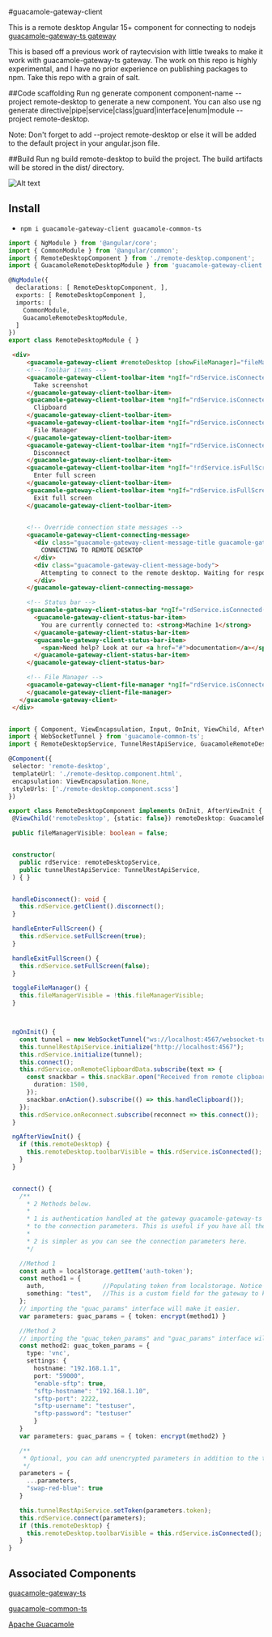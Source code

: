 #guacamole-gateway-client 

This is a remote desktop Angular 15+ component for connecting to nodejs [guacamole-gateway-ts gateway](https://www.npmjs.com/package/guacamole-gateway-ts)

This is based off a previous work of raytecvision with little tweaks to make it work with guacamole-gateway-ts gateway.
The work on this repo is highly experimental, and I have no prior experience on publishing packages to npm. Take this repo with a grain of salt.

##Code scaffolding
Run ng generate component component-name --project remote-desktop to generate a new component. You can also use ng generate directive|pipe|service|class|guard|interface|enum|module --project remote-desktop.

Note: Don't forget to add --project remote-desktop or else it will be added to the default project in your angular.json file.

##Build
Run ng build remote-desktop to build the project. The build artifacts will be stored in the dist/ directory.


![Alt text](https://github.com/smeagol002/guacamole-gateway-client/blob/develop/src/assets/RemoteDesktop.png?raw=true)



## Install
 - `npm i guacamole-gateway-client guacamole-common-ts`

```typescript remote-desktop.module.ts
import { NgModule } from '@angular/core';
import { CommonModule } from '@angular/common';
import { RemoteDesktopComponent } from './remote-desktop.component';
import { GuacamoleRemoteDesktopModule } from 'guacamole-gateway-client';

@NgModule({
  declarations: [ RemoteDesktopComponent, ],
  exports: [ RemoteDesktopComponent ],
  imports: [
    CommonModule,
    GuacamoleRemoteDesktopModule,
  ]
})
export class RemoteDesktopModule { }

```



 ```html remote-desktop.html test
  <div>
      <guacamole-gateway-client #remoteDesktop [showFileManager]="fileManagerVisible">
      <!-- Toolbar items -->
      <guacamole-gateway-client-toolbar-item *ngIf="rdService.isConnected()" (click)="handleTakeScreenshot()">
        Take screenshot
      </guacamole-gateway-client-toolbar-item>
      <guacamole-gateway-client-toolbar-item *ngIf="rdService.isConnected()" (click)="handleClipboard()">
        Clipboard
      </guacamole-gateway-client-toolbar-item>
      <guacamole-gateway-client-toolbar-item *ngIf="rdService.isConnected()" (click)="toggleFileManager()">
        File Manager
      </guacamole-gateway-client-toolbar-item>
      <guacamole-gateway-client-toolbar-item *ngIf="rdService.isConnected()" (click)="handleDisconnect()">
        Disconnect
      </guacamole-gateway-client-toolbar-item>
      <guacamole-gateway-client-toolbar-item *ngIf="!rdService.isFullScreen() && rdService.isConnected()" (click)="handleEnterFullScreen()">
        Enter full screen
      </guacamole-gateway-client-toolbar-item>
      <guacamole-gateway-client-toolbar-item *ngIf="rdService.isFullScreen() && rdService.isConnected()" (click)="handleExitFullScreen()">
        Exit full screen
      </guacamole-gateway-client-toolbar-item>
  

      <!-- Override connection state messages -->
      <guacamole-gateway-client-connecting-message>
        <div class="guacamole-gateway-client-message-title guacamole-gateway-client-message-title-success">
          CONNECTING TO REMOTE DESKTOP
        </div>
        <div class="guacamole-gateway-client-message-body">
          Attempting to connect to the remote desktop. Waiting for response...
        </div>
      </guacamole-gateway-client-connecting-message>

      <!-- Status bar -->
      <guacamole-gateway-client-status-bar *ngIf="rdService.isConnected()">
        <guacamole-gateway-client-status-bar-item>
          You are currently connected to: <strong>Machine 1</strong>
        </guacamole-gateway-client-status-bar-item>
        <guacamole-gateway-client-status-bar-item>
          <span>Need help? Look at our <a href="#">documentation</a></span>
        </guacamole-gateway-client-status-bar-item>
      </guacamole-gateway-client-status-bar>

      <!-- File Manager -->
      <guacamole-gateway-client-file-manager *ngIf="rdService.isConnected()">
      </guacamole-gateway-client-file-manager>
    </guacamole-gateway-client>
  </div>
 ```

 ```typescript remote-desktop.component.ts
 
 import { Component, ViewEncapsulation, Input, OnInit, ViewChild, AfterViewInit } from '@angular/core';
import { WebSocketTunnel } from 'guacamole-common-ts';
import { RemoteDesktopService, TunnelRestApiService, GuacamoleRemoteDesktopComponent, guac_params, guac_token_params } from 'guacamole-gateway-client';

@Component({
  selector: 'remote-desktop',
  templateUrl: './remote-desktop.component.html',
  encapsulation: ViewEncapsulation.None,
  styleUrls: ['./remote-desktop.component.scss']
})

export class RemoteDesktopComponent implements OnInit, AfterViewInit {
  @ViewChild('remoteDesktop', {static: false}) remoteDesktop: GuacamoleRemoteDesktopComponent;

  public fileManagerVisible: boolean = false;


  constructor(
    public rdService: remoteDesktopService,
    public tunnelRestApiService: TunnelRestApiService,
  ) { }


  handleDisconnect(): void {
    this.rdService.getClient().disconnect();
  }

  handleEnterFullScreen() {
    this.rdService.setFullScreen(true);
  }

  handleExitFullScreen() {
    this.rdService.setFullScreen(false);
  }

  toggleFileManager() {
    this.fileManagerVisible = !this.fileManagerVisible;
  }



  ngOnInit() {
    const tunnel = new WebSocketTunnel("ws://localhost:4567/websocket-tunnel");
    this.tunnelRestApiService.initialize("http://localhost:4567");
    this.rdService.initialize(tunnel);
    this.connect();
    this.rdService.onRemoteClipboardData.subscribe(text => {
      const snackbar = this.snackBar.open("Received from remote clipboard", "OPEN CLIPBOARD", {
        duration: 1500,
      });
      snackbar.onAction().subscribe(() => this.handleClipboard());
    });
    this.rdService.onReconnect.subscribe(reconnect => this.connect());
  }

  ngAfterViewInit() {
    if (this.remoteDesktop) {
      this.remoteDesktop.toolbarVisible = this.rdService.isConnected();
    }
  }


  connect() {
    /**
      * 2 Methods below.
      *
      * 1 is authentication handled at the gateway guacamole-gateway-ts and browser is agnostic
      * to the connection parameters. This is useful if you have all the data at the gateway.
      *
      * 2 is simpler as you can see the connection parameters here. 
      */

    //Method 1
    const auth = localStorage.getItem('auth-token');
    const method1 = {
      auth,                //Populating token from localstorage. Notice the token is NOT being put inside the token
      something: "test",   //This is a custom field for the gateway to know where to direct this connection
    };
    // importing the "guac_params" interface will make it easier. 
    var parameters: guac_params = { token: encrypt(method1) }

    //Method 2
    // importing the "guac_token_params" and "guac_params" interface will make it easier
    const method2: guac_token_params = {
      type: 'vnc',
      settings: {
        hostname: "192.168.1.1",
        port: "59000",
        "enable-sftp": true,
        "sftp-hostname": "192.168.1.10",
        "sftp-port": 2222,
        "sftp-username": "testuser",
        "sftp-password": "testuser"
        }
    }
    var parameters: guac_params = { token: encrypt(method2) }

    /**
     * Optional, you can add unencrypted parameters in addition to the token. 
     */
    parameters = {
      ...parameters,
      "swap-red-blue": true
    }

    this.tunnelRestApiService.setToken(parameters.token);
    this.rdService.connect(parameters);
    if (this.remoteDesktop) {
      this.remoteDesktop.toolbarVisible = this.rdService.isConnected();
    }
}
 ```

 ## Associated Components

 [guacamole-gateway-ts](https://www.npmjs.com/package/guacamole-gateway-ts)

 [guacamole-common-ts](https://www.npmjs.com/package/guacamole-common-ts)

[Apache Guacamole](https://guacamole.apache.org/)
 
